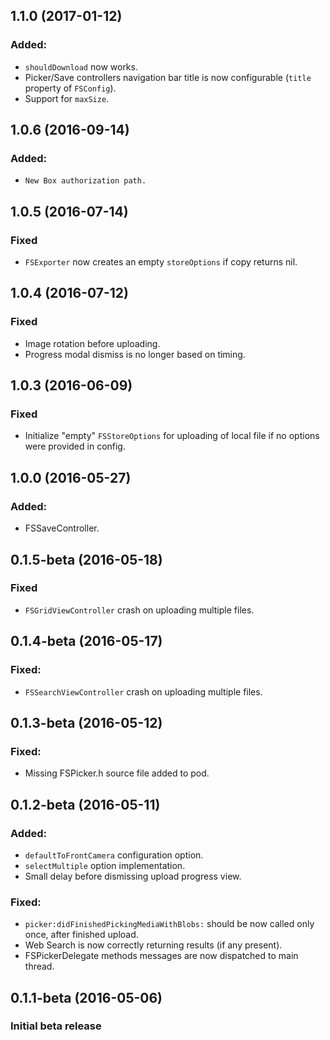 ## 1.1.0 (2017-01-12)

### Added:

- ```shouldDownload``` now works.
- Picker/Save controllers navigation bar title is now configurable (```title``` property of ```FSConfig```).
- Support for ```maxSize```.

## 1.0.6 (2016-09-14)

### Added:

- ```New Box authorization path.```

## 1.0.5 (2016-07-14)

### Fixed

- ```FSExporter``` now creates an empty ```storeOptions``` if copy returns nil.

## 1.0.4 (2016-07-12)

### Fixed

- Image rotation before uploading.
- Progress modal dismiss is no longer based on timing.

## 1.0.3 (2016-06-09)

### Fixed

- Initialize "empty" ```FSStoreOptions``` for uploading of local file if no options were provided in config.

## 1.0.0 (2016-05-27)

### Added:

- FSSaveController.

## 0.1.5-beta (2016-05-18)

### Fixed

- ```FSGridViewController``` crash on uploading multiple files.

## 0.1.4-beta (2016-05-17)

### Fixed:

- ```FSSearchViewController``` crash on uploading multiple files.

## 0.1.3-beta (2016-05-12)

### Fixed:

- Missing FSPicker.h source file added to pod.

## 0.1.2-beta (2016-05-11)

### Added:

- ```defaultToFrontCamera``` configuration option.
- ```selectMultiple``` option implementation.
- Small delay before dismissing upload progress view.

### Fixed:

- ```picker:didFinishedPickingMediaWithBlobs:``` should be now called only once, after finished upload.
- Web Search is now correctly returning results (if any present).
- FSPickerDelegate methods messages are now dispatched to main thread.

## 0.1.1-beta (2016-05-06)

### Initial beta release
